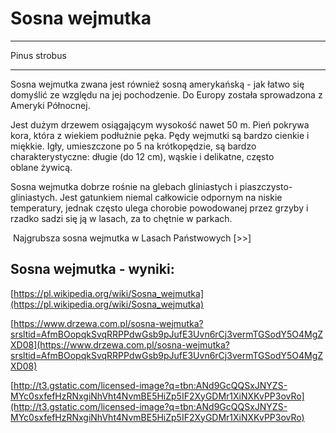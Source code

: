 # Sosna wejmutka

---
Pinus strobus

---
Sosna wejmutka zwana jest również sosną amerykańską - jak łatwo się domyślić ze względu na jej pochodzenie. Do Europy została sprowadzona z Ameryki Północnej.

Jest dużym drzewem osiągającym wysokość nawet 50 m. Pień pokrywa kora, która z wiekiem podłużnie pęka. Pędy wejmutki są bardzo cienkie i miękkie. Igły, umieszczone po 5 na krótkopędzie, są bardzo charakterystyczne: długie (do 12 cm), wąskie i delikatne, często oblane żywicą.

Sosna wejmutka dobrze rośnie na glebach gliniastych i piaszczysto-gliniastych. Jest gatunkiem niemal całkowicie odpornym na niskie temperatury, jednak często ulega chorobie powodowanej przez grzyby i rzadko sadzi się ją w lasach, za to chętnie w parkach.

 Najgrubsza sosna wejmutka w Lasach Państwowych [>>]

## Sosna wejmutka - wyniki:
[https://pl.wikipedia.org/wiki/Sosna_wejmutka](https://pl.wikipedia.org/wiki/Sosna_wejmutka)

[https://www.drzewa.com.pl/sosna-wejmutka?srsltid=AfmBOopqkSvqRRPPdwGsb9pJufE3Uvn6rCj3vermTGSodY5O4MgZXD08](https://www.drzewa.com.pl/sosna-wejmutka?srsltid=AfmBOopqkSvqRRPPdwGsb9pJufE3Uvn6rCj3vermTGSodY5O4MgZXD08)

[http://t3.gstatic.com/licensed-image?q=tbn:ANd9GcQQSxJNYZS-MYc0sxfefHzRNxgiNhVht4NvmBE5HiZp5IF2XyGDMr1XiNXKvPP3ovRo](http://t3.gstatic.com/licensed-image?q=tbn:ANd9GcQQSxJNYZS-MYc0sxfefHzRNxgiNhVht4NvmBE5HiZp5IF2XyGDMr1XiNXKvPP3ovRo)

